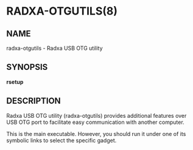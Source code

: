 # RADXA-OTGUTILS(8)

## NAME

radxa-otgutils - Radxa USB OTG utility

## SYNOPSIS

**rsetup**

## DESCRIPTION

Radxa USB OTG utility (radxa-otgutils) provides additional
features over USB OTG port to facilitate easy communication
with another computer.

This is the main executable. However, you should run it under
one of its symbolic links to select the specific gadget.
